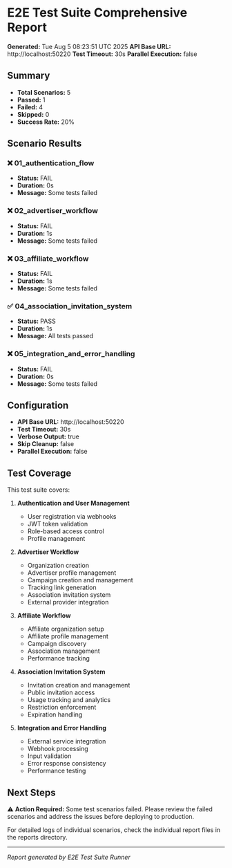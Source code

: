 # E2E Test Suite Comprehensive Report

**Generated:** Tue Aug  5 08:23:51 UTC 2025
**API Base URL:** http://localhost:50220
**Test Timeout:** 30s
**Parallel Execution:** false

## Summary

- **Total Scenarios:** 5
- **Passed:** 1
- **Failed:** 4
- **Skipped:** 0
- **Success Rate:** 20%

## Scenario Results

### ❌ 01_authentication_flow
- **Status:** FAIL
- **Duration:** 0s
- **Message:** Some tests failed

### ❌ 02_advertiser_workflow
- **Status:** FAIL
- **Duration:** 1s
- **Message:** Some tests failed

### ❌ 03_affiliate_workflow
- **Status:** FAIL
- **Duration:** 1s
- **Message:** Some tests failed

### ✅ 04_association_invitation_system
- **Status:** PASS
- **Duration:** 1s
- **Message:** All tests passed

### ❌ 05_integration_and_error_handling
- **Status:** FAIL
- **Duration:** 0s
- **Message:** Some tests failed


## Configuration

- **API Base URL:** http://localhost:50220
- **Test Timeout:** 30s
- **Verbose Output:** true
- **Skip Cleanup:** false
- **Parallel Execution:** false

## Test Coverage

This test suite covers:

1. **Authentication and User Management**
   - User registration via webhooks
   - JWT token validation
   - Role-based access control
   - Profile management

2. **Advertiser Workflow**
   - Organization creation
   - Advertiser profile management
   - Campaign creation and management
   - Tracking link generation
   - Association invitation system
   - External provider integration

3. **Affiliate Workflow**
   - Affiliate organization setup
   - Affiliate profile management
   - Campaign discovery
   - Association management
   - Performance tracking

4. **Association Invitation System**
   - Invitation creation and management
   - Public invitation access
   - Usage tracking and analytics
   - Restriction enforcement
   - Expiration handling

5. **Integration and Error Handling**
   - External service integration
   - Webhook processing
   - Input validation
   - Error response consistency
   - Performance testing

## Next Steps

⚠️ **Action Required:** Some test scenarios failed. Please review the failed scenarios and address the issues before deploying to production.

For detailed logs of individual scenarios, check the individual report files in the reports directory.

---
*Report generated by E2E Test Suite Runner*
